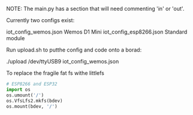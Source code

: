 
NOTE: The main.py has a section that will need commenting 'in' or 'out'.



Currently two configs exist:

iot_config_wemos.json       Wemos D1 Mini
iot_config_esp8266.json     Standard module

Run upload.sh to putthe config and code onto a borad:

./upload /dev/ttyUSB9 iot_config_wemos.json 

To replace the fragile fat fs withe littlefs

```python
# ESP8266 and ESP32
import os
os.umount('/')
os.VfsLfs2.mkfs(bdev)
os.mount(bdev, '/')
```


